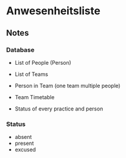 # Anwesenheitsliste

## Notes

### Database

- List of People (Person)
- List of Teams
- Person in Team (one team multiple people)
- Team Timetable

- Status of every practice and person

### Status

- absent
- present
- excused
